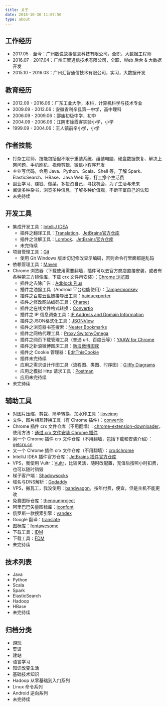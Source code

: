 ```yaml
---
title: 关于
date: 2018-10-30 11:07:56
type: about
---
```


## 工作经历

- 2017.05 - 至今：广州数说故事信息科技有限公司，全职，大数据工程师
- 2016.07 - 2017.04：广州汇智通信技术有限公司，全职，Web 后台 & 大数据开发
- 2015.10 - 2016.03：广州汇智通信技术有限公司，实习，大数据开发

## 教育经历

- 2012.09 - 2016.06：广东工业大学，本科，计算机科学与技术专业
- 2009.09 - 2012.06：安徽省利辛县第一中学，高中理科
- 2006.09 - 2009.06：邵庙初级中学，初中
- 2004.09 - 2006.06：江阴市徐霞客实验小学，小学
- 1999.09 - 2004.06：王人镇前辛小学，小学

## 作者技能

- 打杂工程师，技能包括但不限于重装系统、组装电脑、硬盘数据恢复、解决上网问题、手机刷机、视频剪辑、微信小程序开发
- 主业写代码，会用 Java、Python、Scala、Shell 等，了解 Spark、ElasticSearch、HBase、Java Web 等，打工挣个生活费
- 副业学习、赚钱、做菜，多投资自己，寻找机会，为了生活与未来
- 阅读多种杂书，浏览多种信息，了解多种价值观，不断丰富自己的认知
- 未完待续

## 开发工具

- 集成开发工具：[IntelliJ IDEA](https://www.jetbrains.com/idea/download)
  - 插件之翻译工具：[Translation](http://yiiguxing.github.io/TranslationPlugin)、[JetBrains官方仓库](https://plugins.jetbrains.com/plugin/8579-translation)
  - 插件之注解工具：[Lombok](https://github.com/mplushnikov/lombok-intellij-plugin)、[JetBrains官方仓库](https://plugins.jetbrains.com/plugin/6317-lombok-plugin)
  - 未完待续
- 项目管理工具：[Git]()
  - 使用 Git Windows 版本切记修改显示编码，否则命令行里面都是乱码
- 依赖管理工具：[Maven]()
- Chrome 浏览器（下载使用需要翻墙，插件可以去官方商店直接安装，或者有各种第三方镜像库，下载 crx 文件再安装）：[Chrome 浏览器](https://www.google.com/chrome)
  - 插件之去除广告：[Adblock Plus](https://adblockplus.org)
  - 插件之油猴工具（Android 平台也能使用）：[Tampermonkey](https://tampermonkey.net)
  - 插件之百度云盘链接导出工具：[baiduexporter](https://chrome.google.com/webstore/detail/baiduexporter/jgebcefbdjhkhapijgbhkidaegoocbjj?hl=zh-CN)
  - 插件之修改网站编码工具：[Charset](https://chrome.google.com/webstore/detail/charset/oenllhgkiiljibhfagbfogdbchhdchml?hl=zh-CN)
  - 插件之在线文件格式转换：[Convertio](https://convertio.co)
  - 插件之 IP 信息调查工具：[IP Address and Domain Information](https://dnslytics.com)
  - 插件之JSON格式化工具：[JSONView](https://chrome.google.com/webstore/detail/jsonview/chklaanhfefbnpoihckbnefhakgolnmc?hl=zh-CN)
  - 插件之浏览器书签搜索：[Neater Bookmarks](https://chrome.google.com/webstore/detail/neater-bookmarks/ofgjggbjanlhbgaemjbkiegeebmccifi?hl=zh-CN)
  - 插件之网络代理工具：[Proxy SwitchyOmega](https://chrome.google.com/webstore/detail/proxy-switchyomega/padekgcemlokbadohgkifijomclgjgif?hl=zh-CN)
  - 插件之网页下载管理工具（普通 url、百度云等）：[YAAW for Chrome](https://chrome.google.com/webstore/detail/yaaw-for-chrome/dennnbdlpgjgbcjfgaohdahloollfgoc?hl=zh-CN)
  - 插件之新浪微博图床工具：[新浪微博图床](https://chrome.google.com/webstore/detail/%E6%96%B0%E6%B5%AA%E5%BE%AE%E5%8D%9A%E5%9B%BE%E5%BA%8A/fdfdnfpdplfbbnemmmoklbfjbhecpnhf?hl=zh-CN)
  - 插件之 Cookie 管理器：[EditThisCookie](http://www.editthiscookie.com)
  - 插件未完待续
  - 应用之需求设计作图工具（流程图、类图、时序图）：[Gliffy Diagrams](https://chrome.google.com/webstore/detail/gliffy-diagrams/bhmicilclplefnflapjmnngmkkkkpfad?hl=zh-CN)
  - 应用之模拟 Http 请求工具：[Postman](https://chrome.google.com/webstore/detail/postman/fhbjgbiflinjbdggehcddcbncdddomop?hl=zh-CN)
  - 应用未完待续
- 未完待续

## 辅助工具

- 对图片压缩、剪裁、简单转换、加水印工具：[iloveimg](https://www.iloveimg.com/zh-cn)
- 文件、图片相互转换工具（有 Chrome 插件）：[convertio](https://convertio.co/zh)
- Chrome 插件 crx 文件仓库（不用翻墙）：[chrome-extension-downloader](https://chrome-extension-downloader.com)，使用方法：[通过 crx 文件安装 Chrome 插件](https://www.weibo.com/3086148515/GbsNc1K0r)
- 另一个 Chrome 插件 crx 文件仓库（不用翻墙，包括下载和安装介绍）：[getcrx.cn](http://getcrx.cn)
- 又一个 Chrome 插件 crx 文件仓库（不用翻墙）：[crx4chrome](https://www.crx4chrome.com/category/extensions)
- IntelliJ IDEA 插件官方仓库：[JetBrains 插件官方仓库](https://plugins.jetbrains.com)
- VPS，我使用 Vultr：[Vultr](https://my.vultr.com)，比较灵活，随时改配置，充值后按照小时扣费，也可以随时销毁
- 梯子客户端：[Shadowsocks](http://shadowsocks.org/en/download/clients.html)
- 域名与DNS解析：[Godaddy](https://sg.godaddy.com)
- VPS，搬瓦工，我没使用：[bandwagon](https://bandwagonhost.com)，按年付费，便宜，但是主机不能更改
- 免费图标仓库：[thenounproject](https://thenounproject.com)
- 阿里巴巴矢量图标库：[iconfont](http://www.iconfont.cn)
- 俄罗斯一款搜索引擎：[yandex](https://www.yandex.com)
- Google 翻译：[translate](https://translate.google.com)
- 图标库：[fontawesome](https://fontawesome.com)
- 下载工具：[IDM](https://www.internetdownloadmanager.com)
- 下载工具：[FDM](https://www.freedownloadmanager.org)
- 未完待续

## 技术列表

- Java
- Python
- Scala
- Spark
- ElasticSearch
- Hadoop
- HBase
- 未完待续

## 归档分类

- 游玩
- 菜谱
- 建站
- 语言学习
- 知识改变生活
- 基础技术知识
- Hadoop 从零基础到入门系列
- Linux 命令系列
- Android 逆向系列
- 未完待续
